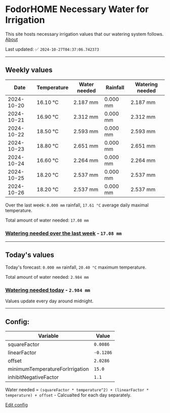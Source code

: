 # FodorHOME Necessary Water for Irrigation

This site hosts necessary irrigation values that our watering system follows. [About](https://github.com/redyau/irrigation)

Last updated: ✅ `2024-10-27T04:37:06.742373`

---

## Weekly values

| Date | Temperature | Water needed | Rainfall | Watering needed |
|-----|-----|-----|-----|-----|
| 2024-10-20 | 16.10 °C | 2.187 mm | 0.000 mm | 2.187 mm |
| 2024-10-21 | 16.90 °C | 2.312 mm | 0.000 mm | 2.312 mm |
| 2024-10-22 | 18.50 °C | 2.593 mm | 0.000 mm | 2.593 mm |
| 2024-10-23 | 18.80 °C | 2.651 mm | 0.000 mm | 2.651 mm |
| 2024-10-24 | 16.60 °C | 2.264 mm | 0.000 mm | 2.264 mm |
| 2024-10-25 | 18.20 °C | 2.537 mm | 0.000 mm | 2.537 mm |
| 2024-10-26 | 18.20 °C | 2.537 mm | 0.000 mm | 2.537 mm |


Over the last week: `0.000 mm` rainfall, `17.61 °C` average daily maximal temperature.

Total amount of water needed: `17.08 mm`

### [Watering needed over the last week](lastweek.txt) - `17.08 mm`

---

## Today's values

Today's forecast: `0.000 mm` rainfall, `20.40 °C` maximum temperature.

Total amount of water needed: `2.984 mm`

### [Watering needed today](today.txt) - `2.984 mm`

Values update every day around midnight.

---

## Config:

| Variable | Value |
|-----|-----|
| squareFactor | `0.0086` |
| linearFactor | `-0.1286` |
| offset | `2.0286` |
| minimumTemperatureForIrrigation | `15.0` |
| inhibitNegativeFactor | `1.1` |

Water needed = `(squareFactor * temperature^2) + (linearFactor * temperature) + offset` - Calcualted for each day separately.

[Edit config](https://github.com/RedyAu/irrigation/edit/main/config.json)
